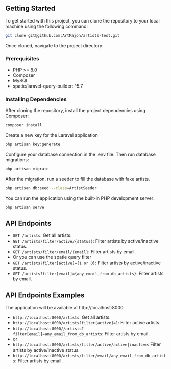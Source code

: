 ## Getting Started

To get started with this project, you can clone the repository to your local machine using the following command:

```bash
git clone git@github.com:ArtMajon/artists-test.git
```

Once cloned, navigate to the project directory:

### Prerequisites

- PHP >= 8.0
- Composer
- MySQL
- spatie/laravel-query-builder: ^5.7

### Installing Dependencies

After cloning the repository, install the project dependencies using Composer:
```bash
composer install
```

Create a new key for the Laravel application
```bash
php artisan key:generate
```


Configure your database connection in the .env file. Then run database migrations:
```bash 
php artisan migrate
```

After the migration, run a seeder to fill the database with fake artists.
```bash 
php artisan db:seed --class=ArtistSeeder
```

You can run the application using the built-in PHP development server:
```bash 
php artisan serve
```

## API Endpoints

- `GET /artists`: Get all artists.
- `GET /artists/filter/active/{status}`: Filter artists by active/inactive status.
- `GET /artists/filter/email/{email}`: Filter artists by email.
-   Or you can use the spatie query filter
- `GET /artists?filter[active]={1 or 0}`: Filter artists by active/inactive status.
- `GET /artists?filter[email]={any_email_from_db_artists}`: Filter artists by email.

## API Endpoints Examples

The application will be available at http://localhost:8000 

- `http://localhost:8000/artists`: Get all artists.
- `http://localhost:8000/artists?filter[active]=1`: Filter active artists.
- `http://localhost:8000//artists?filter[email]=any_email_from_db_artists`: Filter artists by email.
-  or
- `http://localhost:8000/artists/filter/active/active|inactive`: Filter artists by active/inactive status.
- `http://localhost:8000/artists/filter/email/any_email_from_db_artists`: Filter artists by email.
